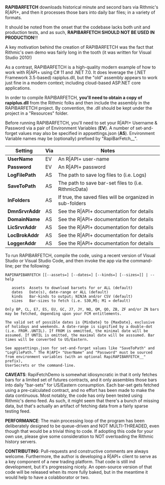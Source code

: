 **RAPIBARFETCH** downloads historical minute and second bars via Rithmic's R|API+, and then it processes those bars into daily bar files; in a variety of formats.

It should be noted from the onset that the codebase lacks both unit and production tests, and as such, **RAPIBARFETCH SHOULD NOT BE USED IN PRODUCTION**!!!

A key motivation behind the creation of RAPIBARFETCH was the fact that Rithmic's own demo was fairly long in the tooth (it was  written for Visual Studio 2010!)  

As a contrast, RAPIBARFETCH is a high-quality modern example of how to work with R|API+ using C# 11 and .NET 7.0.  It does leverage the (.NET Framework 3.5-based) rapiplus.dll, but the "old" assembly appears to work just fine in a modern context; including cloud-based ASP.NET core applications.

In order to compile RAPIBARFETCH, **you'll need to obtain a copy of rapiplus.dll** from the Rithmic folks and then include the assembly in the RAPIBARFETCH project.  By convention, the .dll should be kept under the project in a "Resources" folder.

Before running RAPIBARFETCH, you'll need to set your R\|API+ Username & Password via a pair of Environment Variables (**EV**).  A number of set-and-forget values may also be specified in appsettings.json (**AS**).  Environment Variable names may be (optionally) prefixed by "RapiBarFetch__".

|Setting|Via|Notes|
|---|---|---|
|**UserName**|EV|An R\|API+ user-name|
|**Password**|EV|An R\|API+ password|
|**LogFilePath**|AS|The path to save log files to (i.e. Logs)|
|**SaveToPath**|AS|The path to save bar-set files to (i.e. RithmicData)|
|**InFolders**|AS|If true, the saved files will be organized in sub-folders|
|**DmnSrvrAddr**|AS|See the R\|API+ documentation for details|
|**DomainName**|AS|See the R\|API+ documentation for details|
|**LicSrvrAddr**|AS|See the R\|API+ documentation for details|
|**LocBrokAddr**|AS|See the R\|API+ documentation for details|
|**LoggerAddr**|AS|See the R\|API+ documentation for details|

To run RAPIBARFETCH, compile the code, using a recent version of  Visual Studio or Visual Studio Code, and then invoke the app via the command-line; per the following:

```plaintext
RAPIRAPIBARFETCH [[--assets=] [--dates=] [--kinds=] [--sizes=]] | --help

   assets  Assets to download barsets for or ALL (default)
   dates   Date(s), date-range or ALL (default)
   kinds   Bar-kinds to output; NINJA and/or CSV (default)
   sizes   Bar-sizes to fetch (i.e. S30,M5; M1 = default)

Only BP, CL, E7, ES, EU, GC, J7, JY, NQ, QM, QO, ZB, ZF and/or ZN bars
may be fetched, depending upon your FCM entitlements.

The valid set of possible dates is {MinDate} to {MaxDate}, exclusive 
of holidays and weekends. A date-range is signified by a double-dot 
(i.e. FROM..UNTIL). If FROM is ommitted, the minimal date will be 
assumed. If UNTIL is omitted, the maximal date will be asssumed. Bar
times will be converted to US/Eastern.
        
See appsettings.json for set-and-forget values like "SaveToPath" and 
"LogFilePath." The R|API+ "UserName" and "Password" must be sourced
from environment variables (with an optional RapiRAPIBARFETCH__" prefix), 
UserSecrets or the command-line.
```

**CAVEATS**: RapiFetchDemo is somewhat idiosyncratic in that it only fetches bars for a limited set of futures contracts, and it only assembles those bars into daily "bar-sets" for US/Eastern consumption.  Each bar-set gets fetched using a pre-calculated contract, and no effort has been made to make the data continuous.  Most notably, the code has only been tested using Rithmic's demo feed.  As such, it might seem that there's a bunch of missing data, but that's actually an artifact of fetching data from a fairly sparse testing feed.

**PERFORMANCE**: The main processing loop of the program has been deliberately designed to be queue-driven and NOT MULTI-THREADED, even though that would be a trivial thing to code.  If adopting this code for your own use, please give some consideration to NOT overloading the Rithmic history servers.

**CONTRIBUTING**: Pull-requests and constructive comments are always welcome.  Furthermore, the author is developing a R|API+ client to serve as a key component of a new trading platform.  That code is still ind development, but it's progressing nicely.  An open-source version of that code will be released when its more fully baked, but in the meantime it would help to have a colabborator or two.